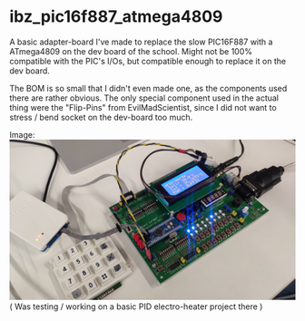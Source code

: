# ibz_pic16f887_atmega4809
A basic adapter-board I've made to replace the slow PIC16F887 with a ATmega4809 on the dev board of the school. Might not be 100% compatible with the PIC's I/Os, but compatible enough to replace it on the dev board.

The BOM is so small that I didn't even made one, as the components used there are rather obvious.
The only special component used in the actual thing were the "Flip-Pins" from EvilMadScientist, since I did not want to stress / bend socket on the dev-board too much.

Image:
![alt text](https://github.com/gfcwfzkm/ibz_pic16f887_atmega4809/blob/main/SocketInAction.jpg)
( Was testing / working on a basic PID electro-heater project there )
